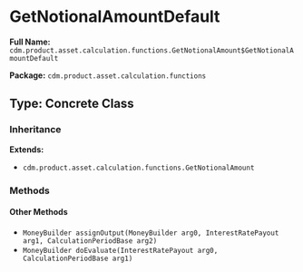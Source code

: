 # GetNotionalAmountDefault

**Full Name:** `cdm.product.asset.calculation.functions.GetNotionalAmount$GetNotionalAmountDefault`

**Package:** `cdm.product.asset.calculation.functions`

## Type: Concrete Class

### Inheritance

**Extends:**
- `cdm.product.asset.calculation.functions.GetNotionalAmount`

### Methods

#### Other Methods

- `MoneyBuilder assignOutput(MoneyBuilder arg0, InterestRatePayout arg1, CalculationPeriodBase arg2)`
- `MoneyBuilder doEvaluate(InterestRatePayout arg0, CalculationPeriodBase arg1)`


